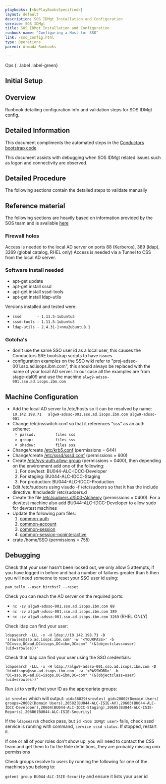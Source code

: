 ```yaml
---
playbooks: [<NoPlayBooksSpecified>]
layout: default
description: SOS IDMgt Installation and Configuration
service: SOS IDMgt
title: SOS IDMgt Installation and Configuration
runbook-name: "Configuring a Host for SSO"
link: /sso_config.html
type: Operations
parent: Armada Runbooks

---
```


Ops
{: .label .label-green}

Initial Setup
-------------

## Overview

Runbook detailing configuration info and validation steps for SOS IDMgt config.

## Detailed Information

This document compliments the automated steps in the [Conductors bootstrap code](https://github.ibm.com/alchemy-conductors/bootstrap-one/tree/master/playbooks/roles/usam)

This document assists with debugging when SOS IDMgt related issues such as logon and connectivity are observed.

## Detailed Procedure

The following sections contain the detailed steps to validate manually

## Reference material

The following sections are heavily based on information provided by the SOS team and is available [here](https://w3-connections.ibm.com/wikis/home?lang=en-us#!/wiki/W50576e433cea_4fbb_84ed_ec8a855405e4/page/SSO%20Linux%20Guide)


### Firewall holes

Access is needed to the local AD server on ports 88 (Kerberos), 389 (ldap), 3269 (global catalog, RHEL only)
Access is needed via a Tunnel to CSS from the local AD server.

### Software install needed

* apt-get update
* apt-get install sssd
* apt-get install sssd-tools
* apt-get install ldap-utils

Versions installed and tested were:

* `sssd       - 1.11.5-1ubuntu3`
* `sssd-tools - 1.11.5-1ubuntu3`
* `ldap-utils - 2.4.31-1+nmu2ubuntu8.1`

### Gotcha's

* don't use the same SSO user id as a local user, this causes the Conductors SRE bootstrap scripts to have issues
* configuration examples on the SSO wiki refer to "proj-adsso-001.sso.ad.isops.ibm.com", this should always be replaced with the name of your local AD server. In our case all the examples are from stage-dal09 and use the machine `alwg9-adsso-001.sso.ad.isops.ibm.com`

Machine Configuration
---------------------

* Add the local AD server to /etc/hosts so it can be resolved by name: `10.142.198.71   algw9-adsso-001.sso.ad.isops.ibm.com algw9-adsso-001`
* Change /etc/nsswitch.conf so that it references "sss" as an auth scheme:
  * `passwd:         files sss`
  *	`group:          files sss`
  *	`shadow:         files sss`
* Change/create [/etc/krb5.conf](usam/krb5.conf) (permissions = 644)
* Change/create [/etc/sssd/sssd.conf](usam/sssd.conf) (permissions = 600)
* Create [/etc/sys-auth.allow-group](usam/sys-auth.allow-group) (permissions = 0400), then depending on the environment add one of the following:
  1. For dev/test: BU044-ALC-IDCC-Developer
  2. For staging: BU044-ALC-IDCC-Staging
  3. For production: BU044-ALC-IDCC-Production
* Edit /etc/sudoers using visudo -f /etc/sudoers so that it has the include directive: #includedir /etc/sudoers.d
* Create the file [/etc/sudoers.d/500-Alchemy](usam/500-Alchemy) (permissions = 0400). For a dev/test machine also add BU044-ALC-IDCC-Developer to allow sudo for dev/test machines
* Update the following pam files:
  1. [common-auth](usam/common-auth)
  2. [common-account](usam/common-account)
  3. [common-session](usam/common-session)
  4. [common-session-noninteractive](usam/common-session-noninteractive)
* crate /home/SSO (permissions = 755)


Debugging
---------

Check that your user hasn't been locked out, we only allow 5 attempts, if you have logged in before and had a number of failures greater than 5 then you will need someone to reset your SSO user id using:

`pam_tally --user birchst7 --reset`

Check you can reach the AD server on the required ports:
  * `nc -zv algw9-adsso-001.sso.ad.isops.ibm.com 88`
  * `nc -zv algw9-adsso-001.sso.ad.isops.ibm.com 389`
  * `nc -zv algw9-adsso-001.sso.ad.isops.ibm.com 3269` (RHEL ONLY)

Check ldap can find your user:

`ldapsearch -LLL -x -H ldap://10.142.198.71 -D 'srowles@sso.ad.isops.ibm.com' -w '<YOURPASS>' -b "DC=sso,DC=ad,DC=isops,DC=ibm,DC=com" '(&(objectclass=user)(uid=srowles))'`

Check that ldap can find your user using the SSO credentials:

`ldapsearch -LLL -x -H ldap://algw9-adsso-001.sso.ad.isops.ibm.com -D 'bindisops@sso.ad.isops.ibm.com' -w '<PASSWORD>' -b "DC=sso,DC=ad,DC=isops,DC=ibm,DC=com" '(&(objectclass=user)(uid=srowles))'`

Run `id` to verify that your ID as the appropriate groups:

`id srowles` which will output: `uid=56029(srowles) gid=20002(Domain Users) groups=20002(Domain Users),20582(BU044-ALC-ISIE-AV),20603(BU044-ALC-IDCC-Developer),20604(BU044-ALC-IDCC-Staging),20605(BU044-ALC-ISIE-Reports),20606(BU044-ALC-ISIE-Security)`

If the `ldapsearch` checks pass, but `id <SOS IDMgt user>` fails, check sssd service is running with command, `service sssd status`.  If stopped, restart it.

If one or all of your roles don't show up, you will need to contact the CSS team and get them to fix the Role definitions, they are probably missing unix permissions

Check groups resolve to users by running the following for one of the machines you belong to:

`getent group BU044-ALC-ISIE-Security` and ensure it lists your user id
